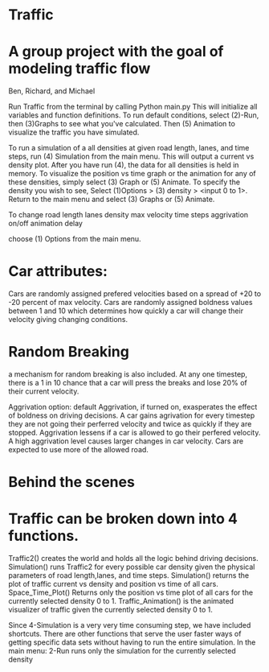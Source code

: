Traffic
=======
A group project with the goal of modeling traffic flow
==
Ben, Richard, and Michael

Run Traffic from the terminal by calling 
	Python main.py
This will initialize all variables and function definitions.
To run default conditions, select (2)-Run, then (3)Graphs to see what you've calculated. 
Then (5) Animation to visualize the traffic you have simulated. 

To run a simulation of a all densities at given road length, lanes, and time steps,
run (4) Simulation from the main menu. This will output a current vs density plot. 
After you have run (4), the data for all densities is held in memory. 
To visualize the position vs time graph or the animation for any of these densities, 
simply select (3) Graph or (5) Animate.
To specify the density you wish to see, Select (1)Options > (3) density > <input 0 to 1>.
Return to the main menu and select (3) Graphs or (5) Animate. 

To change
road length
lanes
density
max velocity
time steps
aggrivation on/off
animation delay

choose (1) Options from the main menu.

Car attributes: 
=
Cars are randomly assigned prefered velocities based on a spread of +20 to -20 percent of max velocity. 
Cars are randomly assigned boldness values between 1 and 10 which 
determines how quickly a car will change their velocity giving changing conditions.

Random Breaking
=
a mechanism for random breaking is also included. At any one timestep, 
there is a 1 in 10 chance that a car will press the breaks and lose 20% of their current velocity.

Aggrivation option: default <off>
Aggrivation, if turned on, exasperates the effect of boldness on driving decisions. 
A car gains agrivation for every timestep they are not going their perferred velocity and 
twice as quickly if they are stopped. Aggrivation lessens if a car is allowed to go their perfered velocity. 
A high aggrivation level causes larger changes in car velocity. Cars are expected to use more of the allowed road. 


Behind the scenes
===
Traffic can be broken down into 4 functions.
===

Traffic2() creates the world and holds all the logic behind driving decisions. 
Simulation() runs Traffic2 for every possible car density given 
	the physical parameters of road length,lanes, and time steps.
	Simulation() returns the plot of traffic current vs density and position vs time of all cars.
Space_Time_Plot() Returns only the position vs time plot of all cars for the currently selected density 0 to 1.
Traffic_Animation() is the animated visualizer of traffic given the currently selected density 0 to 1.

Since 4-Simulation is a very very time consuming step, we have included shortcuts.
There are other functions that serve the user faster ways of 
getting specific data sets without having to run the entire simulation. 
In the main menu:
2-Run runs only the simulation for the currently selected density